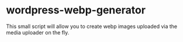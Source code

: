 # wordpress-webp-generator

This small script will allow you to create webp images uploaded via the media uploader on the fly.
